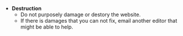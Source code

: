 - **Destruction**
  - Do not purposely damage or destory the website.
  - If there is damages that you can not fix, email another editor that might be able to help.
